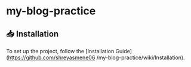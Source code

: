 # my-blog-practice
## 📥 Installation

To set up the project, follow the [Installation Guide](https://github.com/shreyasmene06
/my-blog-practice/wiki/Installation).
